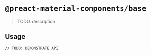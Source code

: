 # `@preact-material-components/base`

> TODO: description

## Usage

```
// TODO: DEMONSTRATE API
```
